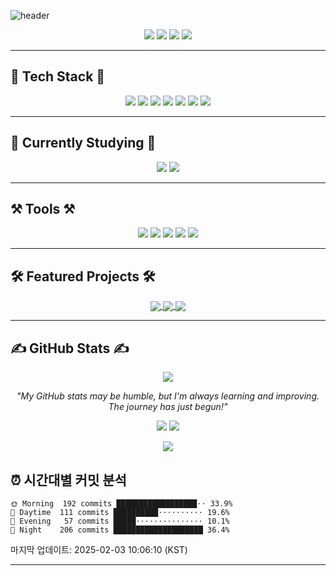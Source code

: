 ![header](https://capsule-render.vercel.app/api?type=waving&color=gradient&height=200&section=header&text=Welcome%20to%20the%20World%20of%20Creativity!&fontSize=40&animation=fadeIn&fontAlignY=35)

<p align="center">
  <img src="https://img.shields.io/badge/Storytelling-Craft-yellow" />
  <img src="https://img.shields.io/badge/Writing-Inspiration-blue" />
  <img src="https://img.shields.io/badge/Reading-Imagination-green" />
  <img src="https://img.shields.io/badge/Web%20Design-Creativity-orange" />
</p>

---

## 🌟 Tech Stack 🌟
<p align="center">
  <img src="https://img.shields.io/badge/React-61DAFB?style=for-the-badge&logo=react&logoColor=white" />
  <img src="https://img.shields.io/badge/JavaScript-F7DF1E?style=for-the-badge&logo=javascript&logoColor=white" />
  <img src="https://img.shields.io/badge/HTML-E34F26?style=for-the-badge&logo=html5&logoColor=white" />
  <img src="https://img.shields.io/badge/TailwindCSS-06B6D4?style=for-the-badge&logo=tailwindcss&logoColor=white" />
  <img src="https://img.shields.io/badge/CSS3-1572B6?style=for-the-badge&logo=css3&logoColor=white" />
  <img src="https://img.shields.io/badge/Python-3776AB?style=for-the-badge&logo=python&logoColor=white" />
  <img src="https://img.shields.io/badge/Selenium-43B02A?style=for-the-badge&logo=selenium&logoColor=white" />
</p>

---

## 📖 Currently Studying 📖
<p align="center">
  <img src="https://img.shields.io/badge/TypeScript-3178C6?style=for-the-badge&logo=typescript&logoColor=white" />
  <img src="https://img.shields.io/badge/Security-FF0000?style=for-the-badge&logo=hackthebox&logoColor=white" />
</p>

---

## ⚒ Tools ⚒
<p align="center">
  <img src="https://img.shields.io/badge/GitHub-181717?style=for-the-badge&logo=github&logoColor=white" />
  <img src="https://img.shields.io/badge/Notion-000000?style=for-the-badge&logo=notion&logoColor=white" />
  <img src="https://img.shields.io/badge/Figma-F24E1E?style=for-the-badge&logo=figma&logoColor=white" />
  <img src="https://img.shields.io/badge/Adobe%20Premiere%20Pro-9999FF?style=for-the-badge&logo=adobe-premiere-pro&logoColor=white" />
  <img src="https://img.shields.io/badge/VSCode-007ACC?style=for-the-badge&logo=visual-studio-code&logoColor=white" />
</p>

---

## 🛠️ Featured Projects 🛠️
<p align="center">
  <a href="https://github.com/EXPOIR0405/Tales-of-Balder">
    <img align="center" src="https://github-readme-stats.vercel.app/api/pin/?username=EXPOIR0405&repo=Tales-of-Balder&theme=algolia" />
  </a>
  <a href="https://github.com/EXPOIR0405/AdToPedro">
    <img align="center" src="https://github-readme-stats.vercel.app/api/pin/?username=EXPOIR0405&repo=AdToPedro&theme=algolia" />
  </a>
  <a href="https://github.com/EXPOIR0405/webtoon-guard.git">
    <img align="center" src="https://github-readme-stats.vercel.app/api/pin/?username=EXPOIR0405&repo=webtoon-guard&theme=algolia" />
  </a>
</p>

---

## ✍️ GitHub Stats ✍️
<p align="center">
  <img src="https://github-readme-stats.vercel.app/api?username=EXPOIR0405&show_icons=true&theme=algolia" />
</p>
<p align="center"><i>"My GitHub stats may be humble, but I'm always learning and improving. The journey has just begun!"</i></p>



<p align="center">
  <img src="https://hits.seeyoufarm.com/api/count/incr/badge.svg?
## 📧 Contact 📧
<p align="center">
  <a href="mailto:rkdalswjd0405@gmail.com"><img src="https://img.shields.io/badge/Gmail-EA4335?style=for-the-badge&logo=gmail&logoColor=white" /></a>
</p>

<p align="center">
  <img src="https://hits.seeyoufarm.com/api/count/incr/badge.svg?url=https%3A%2F%2Fgithub.com%2FEXPOIR0405&count_bg=%2379C83D&title_bg=%23555555&icon=github.svg&icon_color=%23E7E7E7&title=hits&edge_flat=false"/>
</p>

## ⏰ 시간대별 커밋 분석

```text
🌞 Morning  192 commits ██████████████████⋅⋅ 33.9%
🏢 Daytime  111 commits ██████████⋅⋅⋅⋅⋅⋅⋅⋅⋅⋅ 19.6%
🌆 Evening   57 commits █████⋅⋅⋅⋅⋅⋅⋅⋅⋅⋅⋅⋅⋅⋅⋅ 10.1%
🌙 Night    206 commits ████████████████████ 36.4%
```

마지막 업데이트: 2025-02-03 10:06:10 (KST)

---

















































































